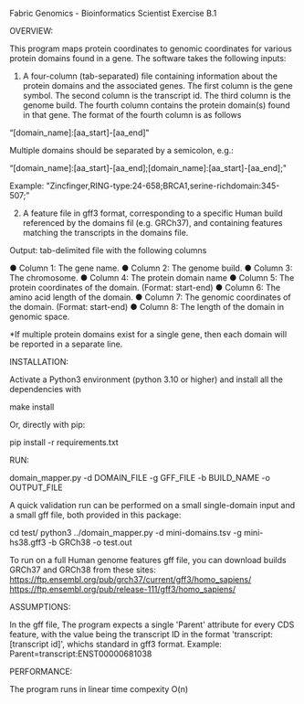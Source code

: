 Fabric Genomics - Bioinformatics Scientist Exercise B.1

OVERVIEW:

This program maps protein coordinates to genomic coordinates for
various protein domains found in a gene. The software takes the following inputs:

1. A four-column (tab-separated) file containing information about the protein domains and the
associated genes. The first column is the gene symbol. The second column is the transcript
id. The third column is the genome build. The fourth column contains the protein domain(s)
found in that gene. The format of the fourth column is as follows

“[domain_name]:[aa_start]-[aa_end]"

Multiple domains should be separated by a semicolon, e.g.:

“[domain_name]:[aa_start]-[aa_end];[domain_name]:[aa_start]-[aa_end];"

Example:
"Zincfinger,RING-type:24-658;BRCA1,serine-richdomain:345-507;”


2. A feature file in gff3 format, corresponding to a specific Human build referenced by the domains fil (e.g. GRCh37),
and containing features matching the transcripts in the domains file.  

Output:  tab-delimited file with the following columns

● Column 1: The gene name.
● Column 2: The genome build.
● Column 3: The chromosome.
● Column 4: The protein domain name
● Column 5: The protein coordinates of the domain. (Format: start-end)
● Column 6: The amino acid length of the domain.
● Column 7: The genomic coordinates of the domain. (Format: start-end)
● Column 8: The length of the domain in genomic space.

*If multiple protein domains exist for a single gene, then each domain will be reported in a separate line.


INSTALLATION:

 Activate a Python3 environment (python 3.10 or higher) and install all the dependencies with

 make install
 
Or, directly with pip:

 pip install -r requirements.txt


RUN:

 domain_mapper.py -d DOMAIN_FILE -g GFF_FILE -b BUILD_NAME -o OUTPUT_FILE

 A quick validation run can be performed on a small single-domain input and a small gff file, both provided in this package:

 cd test/
 python3 ../domain_mapper.py -d mini-domains.tsv -g mini-hs38.gff3 -b GRCh38 -o test.out


To run on a full Human genome features gff file, you can download builds GRCh37 and GRCh38 from these sites:
https://ftp.ensembl.org/pub/grch37/current/gff3/homo_sapiens/
https://ftp.ensembl.org/pub/release-111/gff3/homo_sapiens/



ASSUMPTIONS:

In the gff file, The program expects a single 'Parent' attribute for every CDS feature, with the value being the transcript ID in the format
'transcript:[transcript id]', whichs standard in gff3 format.
Example: Parent=transcript:ENST00000681038


PERFORMANCE:

The program runs in linear time compexity O(n)




